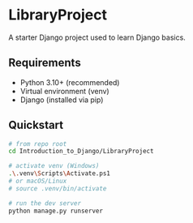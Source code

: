 # LibraryProject

A starter Django project used to learn Django basics.

## Requirements
- Python 3.10+ (recommended)
- Virtual environment (venv)
- Django (installed via pip)

## Quickstart

```bash
# from repo root
cd Introduction_to_Django/LibraryProject

# activate venv (Windows)
.\.venv\Scripts\Activate.ps1
# or macOS/Linux
# source .venv/bin/activate

# run the dev server
python manage.py runserver
